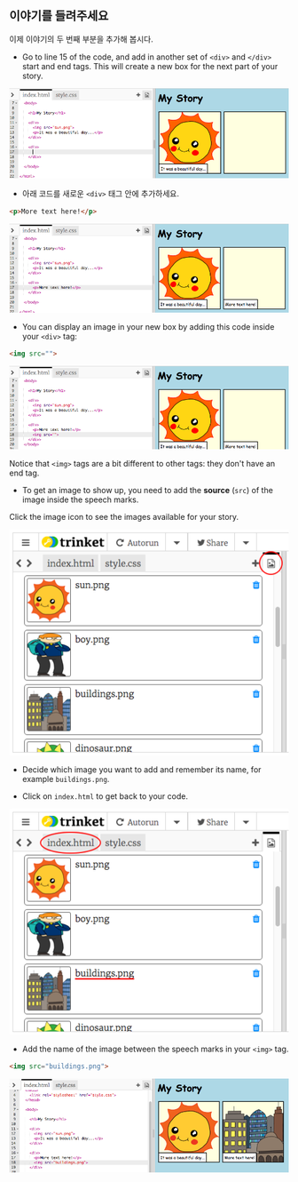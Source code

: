 ## 이야기를 들려주세요

이제 이야기의 두 번째 부분을 추가해 봅시다.

+ Go to line 15 of the code, and add in another set of `<div>` and `</div>` start and end tags. This will create a new box for the next part of your story.

![스크린샷](images/story-div.png)

+ 아래 코드를 새로운 `<div>` 태그 안에 추가하세요.

```html
<p>More text here!</p>
```

![스크린샷](images/story-paragraph.png)

+ You can display an image in your new box by adding this code inside your `<div>` tag:

```html
<img src="">
```

![스크린샷](images/story-img-tag.png)

Notice that `<img>` tags are a bit different to other tags: they don't have an end tag.

+ To get an image to show up, you need to add the **source** (`src`) of the image inside the speech marks.

Click the image icon to see the images available for your story.

![스크린샷](images/story-see-images.png)

+ Decide which image you want to add and remember its name, for example `buildings.png`.

+ Click on `index.html` to get back to your code.

![screenshot](images/story-image-name.png)

+ Add the name of the image between the speech marks in your `<img>` tag.

```html
<img src="buildings.png">
```

![screenshot](images/story-image-name-add.png)